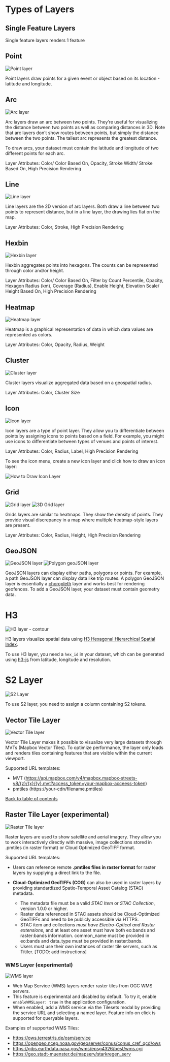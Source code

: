 # Types of Layers

## Single Feature Layers

Single feature layers renders 1 feature

## Point

![Point layer](https://d1a3f4spazzrp4.cloudfront.net/kepler.gl/documentation/image34.png 'Point layer')

Point layers draw points for a given event or object based on its location - latitude and longitude.

## Arc

![Arc layer](https://d1a3f4spazzrp4.cloudfront.net/kepler.gl/documentation/c-arc-layer.png 'Arc layer')

Arc layers draw an arc between two points. They’re useful for visualizing the distance between two points as well as comparing distances in 3D. Note that arc layers don’t show routes between points, but simply the distance between the two points. The tallest arc represents the greatest distance.

To draw arcs, your dataset must contain the latitude and longitude of two different points for each arc.

Layer Attributes: Color/ Color Based On, Opacity, Stroke Width/ Stroke Based On, High Precision Rendering

## Line

![Line layer](https://d1a3f4spazzrp4.cloudfront.net/kepler.gl/documentation/c-line-layer.png 'Line layer')

Line layers are the 2D version of arc layers. Both draw a line between two points to represent distance, but in a line layer, the drawing lies flat on the map.

Layer Attributes: Color, Stroke, High Precision Rendering

## Hexbin

![Hexbin layer](https://d1a3f4spazzrp4.cloudfront.net/kepler.gl/documentation/c-hexbin-layer.png 'Hexbin layer')

Hexbin aggregates points into hexagons. The counts can be represented through color and/or height.

Layer Attributes: Color/ Color Based On, Filter by Count Percentile, Opacity, Hexagon Radius (km), Coverage (Radius), Enable Height, Elevation Scale/ Height Based On, High Precision Rendering

## Heatmap

![Heatmap layer](https://d1a3f4spazzrp4.cloudfront.net/kepler.gl/documentation/c-heat-map.png 'Heatmap layer')

Heatmap is a graphical representation of data in which data values are represented as colors.

Layer Attributes: Color, Opacity, Radius, Weight

## Cluster

![Cluster layer](https://d1a3f4spazzrp4.cloudfront.net/kepler.gl/documentation/c-cluster-layer.png 'Cluster layer')

Cluster layers visualize aggregated data based on a geospatial radius.

Layer Attributes: Color, Cluster Size

## Icon

![Icon layer](https://d1a3f4spazzrp4.cloudfront.net/kepler.gl/documentation/image33.png 'Icon layer')

Icon layers are a type of point layer. They allow you to differentiate between points by assigning icons to points based on a field. For example, you might use icons to differentiate between types of venues and points of interest.

Layer Attributes: Color, Radius, Label, High Precision Rendering

To see the icon menu, create a new icon layer and click how to draw an icon layer:

![How to Draw Icon Layer](https://d1a3f4spazzrp4.cloudfront.net/kepler.gl/documentation/image38.png 'How to Draw Icon Layer')

## Grid

![Grid layer](https://d1a3f4spazzrp4.cloudfront.net/kepler.gl/documentation/image21.png 'Grid layer')
![3D Grid layer](https://d1a3f4spazzrp4.cloudfront.net/kepler.gl/documentation/c-grid-layer.png '3D Grid layer')

Grids layers are similar to heatmaps. They show the density of points. They provide visual discrepancy in a map where multiple heatmap-style layers are present.

Layer Attributes: Color, Radius, Height, High Precision Rendering

## GeoJSON

![GeoJSON layer](https://d1a3f4spazzrp4.cloudfront.net/kepler.gl/documentation/image20.png 'GeoJSON layer')
![Polygon geoJSON layer](https://d1a3f4spazzrp4.cloudfront.net/kepler.gl/documentation/image7.png 'Polygon geoJSON layer')

GeoJSON layers can display either paths, polygons or points. For example, a path GeoJSON layer can display data like trip routes. A polygon GeoJSON layer is essentially a [choropleth](https://en.wikipedia.org/wiki/Choropleth_map) layer and works best for rendering geofences. To add a GeoJSON layer, your dataset must contain geometry data.

# H3

![H3 layer - contour](https://d1a3f4spazzrp4.cloudfront.net/kepler.gl/documentation/c-h3-layer.png 'H3 layer')

H3 layers visualize spatial data using [H3 Hexagonal Hierarchical Spatial Index](https://eng.uber.com/h3/).

To use H3 layer, you need a `hex_id` in your dataset, which can be generated using [h3-js](https://github.com/uber/h3-js) from latitude, longitude and resolution.

# S2 Layer

![S2 Layer](https://d1a3f4spazzrp4.cloudfront.net/kepler.gl/documentation/l-s2.png 'S2 layer')

To use S2 layer, you need to assign a column containing S2 tokens.

## Vector Tile Layer

![Vector Tile layer](https://4sq-studio-public.s3.us-west-2.amazonaws.com/statics/keplergl/documentation/layer-types/vector-tile.png 'Vector Tile Layer')

Vector Tile Layer makes it possible to visualize very large datasets through MVTs (Mapbox Vector Tiles). To optimize performance, the layer only loads and renders tiles containing features that are visible within the current viewport.

Supported URL templates:

- MVT (https://api.mapbox.com/v4/mapbox.mapbox-streets-v8/{z}/{x}/{y}.mvt?access_token=your-mapbox-acceess-token)
- pmtiles (https://your-cdn/filename.pmtiles)

[Back to table of contents](../README.md)

## Raster Tile Layer (experimental)

![Raster Tile layer](https://4sq-studio-public.s3.us-west-2.amazonaws.com/statics/keplergl/documentation/layer-types/raster-tile.png 'Raster Tile Layer')

Raster layers are used to show satellite and aerial imagery. They allow you to work interactively directly with massive, image collections stored in .pmtiles (in raster format) or Cloud Optimized GeoTIFF format.

Supported URL templates:

- Users can reference remote **.pmtiles files in raster format** for raster layers by supplying a direct link to the file.

- **Cloud-Optimized GeoTIFFs (COG)** can also be used in raster layers by providing standardized Spatio-Temporal Asset Catalog (STAC) metadata.
  - The metadata file must be a valid _STAC Item_ or _STAC Collection_, version 1.0.0 or higher.
  - Raster data referenced in STAC assets should be Cloud-Optimized GeoTIFFs and need to be publicly accessible via HTTPS.
  - STAC item and collections _must have Electro-Optical and Raster extensions_, and at least one asset must have both eo:bands and raster:bands information. common_name must be provided in eo:bands and data_type must be provided in raster:bands.
  - Users must use their own instances of raster tile servers, such as Titiler. [TODO: add instructions]

### WMS Layer (experimental)

![WMS layer](https://4sq-studio-public.s3.us-west-2.amazonaws.com/statics/keplergl/documentation/layer-types/wms.png 'WMS Layer')

- Web Map Service (WMS) layers render raster tiles from OGC WMS servers.
- This feature is experimental and disabled by default. To try it, enable `enableWMSLayer: true` in the application configuration.
- When enabled, add a WMS service via the Tilesets modal by providing the service URL and selecting a named layer. Feature info on click is supported for queryable layers.

Examples of supported WMS Tiles:

- https://ows.terrestris.de/osm/service
- https://opengeo.ncep.noaa.gov/geoserver/conus/conus_cref_qcd/ows
- https://gibs.earthdata.nasa.gov/wms/epsg4326/best/wms.cgi
- https://geo.stadt-muenster.de/mapserv/starkregen_serv

